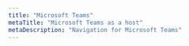 ```yaml
---
title: "Microsoft Teams"
metaTitle: "Microsoft Teams as a host"
metaDescription: "Navigation for Microsoft Teams"
---
```


